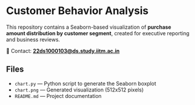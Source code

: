 # Customer Behavior Analysis

This repository contains a Seaborn-based visualization of **purchase amount distribution by customer segment**, created for executive reporting and business reviews.

📧 Contact: **22ds1000103@ds.study.iitm.ac.in**

## Files
- `chart.py` — Python script to generate the Seaborn boxplot
- `chart.png` — Generated visualization (512x512 pixels)
- `README.md` — Project documentation
